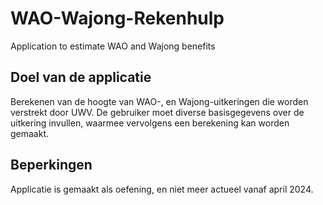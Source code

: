 # WAO-Wajong-Rekenhulp
Application to estimate WAO and Wajong benefits

## Doel van de applicatie
Berekenen van de hoogte van WAO-, en Wajong-uitkeringen
die worden verstrekt door UWV. De gebruiker moet diverse basisgegevens over de
uitkering invullen, waarmee vervolgens een berekening kan worden gemaakt.

## Beperkingen
Applicatie is gemaakt als oefening, en niet meer actueel vanaf april 2024.
